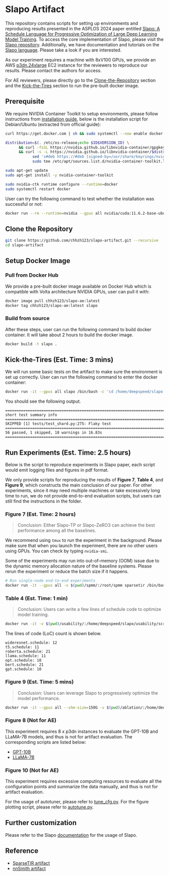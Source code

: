 # Slapo Artifact

This repository contains scripts for setting up environments and reproducing results presented in the ASPLOS 2024 paper entitled [Slapo: A Schedule Language for Progressive Optimization of Large Deep Learning Model Training](https://dl.acm.org/doi/10.1145/3582016.3582047). To access the core implementation of Slapo, please visit the [Slapo repository](https://github.com/awslabs/slapo). Additionally, we have documentation and tutorials on the [Slapo language](https://awslabs.github.io/slapo/). Please take a look if you are interested.

As our experiment requires a machine with 8xV100 GPUs, we provide an AWS [p3dn.24xlarge](https://aws.amazon.com/ec2/instance-types/p3/) EC2 instance for the reviewers to reproduce our results. Please contact the authors for access.

For AE reviewers, please directly go to the [Clone-the-Repository](#clone-the-repository) section and the [Kick-the-Tires](#kick-the-tires) section to run the pre-built docker image.

## Prerequisite

We require NVIDIA Container Toolkit to setup environments, please follow instructions from [installation guide](https://docs.nvidia.com/datacenter/cloud-native/container-toolkit/install-guide.html), below is the installation script for Debian/Ubuntu (extracted from official guide):

```bash
curl https://get.docker.com | sh && sudo systemctl --now enable docker

distribution=$(. /etc/os-release;echo $ID$VERSION_ID) \
      && curl -fsSL https://nvidia.github.io/libnvidia-container/gpgkey | sudo gpg --dearmor -o /usr/share/keyrings/nvidia-container-toolkit-keyring.gpg \
      && curl -s -L https://nvidia.github.io/libnvidia-container/$distribution/libnvidia-container.list | \
            sed 's#deb https://#deb [signed-by=/usr/share/keyrings/nvidia-container-toolkit-keyring.gpg] https://#g' | \
            sudo tee /etc/apt/sources.list.d/nvidia-container-toolkit.list

sudo apt-get update
sudo apt-get install -y nvidia-container-toolkit

sudo nvidia-ctk runtime configure --runtime=docker
sudo systemctl restart docker
```

User can try the following command to test whether the installation was successful or not:
```bash
docker run --rm --runtime=nvidia --gpus all nvidia/cuda:11.6.2-base-ubuntu20.04 nvidia-smi
```

## Clone the Repository

```bash
git clone https://github.com/chhzh123/slapo-artifact.git --recursive
cd slapo-artifact
```

## Setup Docker Image

### Pull from Docker Hub

We provide a pre-built docker image available on Docker Hub which is compatible with Volta architecture NVIDIA GPUs, user can pull it with:
```bash
docker image pull chhzh123/slapo-ae:latest
docker tag chhzh123/slapo-ae:latest slapo
```

### Build from source

After these steps, user can run the following command to build docker container. It will take about 2 hours to build the docker image.
```bash
docker build -t slapo .
```

## Kick-the-Tires (Est. Time: 3 mins)

We will run some basic tests on the artifact to make sure the environment is set up correctly. User can run the following command to enter the docker container:
```bash
docker run -it --gpus all slapo /bin/bash -c 'cd /home/deepspeed/slapo && torchrun --nproc_per_node 2 -r 1:1 -m pytest -rxXs -p "no:randomly" tests'
```

You should see the following output.

```
=================================================================================== short test summary info ====================================================================================
SKIPPED [1] tests/test_shard.py:275: Flaky test
========================================================================= 56 passed, 1 skipped, 18 warnings in 16.83s ==========================================================================
```

## Run Experiments (Est. Time: 2.5 hours)

Below is the script to reproduce experiments in Slapo paper, each script would emit logging files and figures in pdf format.

We only provide scripts for reproducing the results of **Figure 7**, **Table 4**, and **Figure 9**, which constructs the main conclusion of our paper. For other experiments, since it may need multiple machines or take excessively long time to run, we do not provide end-to-end evaluation scripts, but users can still find the instructions in the folder.


### Figure 7 (Est. Time: 2 hours)
> Conclusion: Either Slapo-TP or Slapo-ZeRO3 can achieve the best performance among all the baselines.

We recommend using `tmux` to run the experiment in the background. Please make sure that when you launch the experiment, there are no other users using GPUs. You can check by typing `nvidia-smi`.

Some of the experiments may run into out-of-memory (OOM) issue due to the dynamic memory allocation nature of the baseline systems. Please rerun the experiment or reduce the batch size if it happens.

```bash
# Run single-node end-to-end experiments
docker run -it --gpus all -v $(pwd)/spmm/:/root/spmm sparsetir /bin/bash -c 'cd spmm && bash run.sh'
```

### Table 4 (Est. Time: 1 min)
> Conclusion: Users can write a few lines of schedule code to optimize model training.

```bash
docker run -it -v $(pwd)/usability/:/home/deepspeed/slapo/usability/script slapo /bin/bash -c 'cd /home/deepspeed/slapo/usability/script && python3 loc.py ../'
```

The lines of code (LoC) count is shown below.

```
wideresnet.schedule: 12
t5.schedule: 11
roberta.schedule: 21
llama.schedule: 11
opt.schedule: 10
bert.schedule: 21
gpt.schedule: 10
```

### Figure 9 (Est. Time: 5 mins)
> Conclusion: Users can leverage Slapo to progressively optimize the model performance.

```bash
docker run -it --gpus all --shm-size=150G -v $(pwd)/ablation/:/home/deepspeed/slapo/benchmark/script slapo /bin/bash -c 'cd /home/deepspeed/slapo/benchmark/script && bash run.sh'
```


### Figure 8 (Not for AE)
This experiment requires 8 x p3dn instances to evaluate the GPT-10B and LLaMA-7B models, and thus is not for artifact evaluation. The corresponding scripts are listed below:

* [GPT-10B](https://github.com/chhzh123/slapo/blob/asplos24/examples/gpt2/run.sh)
* [LLaMA-7B](https://github.com/chhzh123/slapo/blob/asplos24/examples/llama/run.sh)


### Figure 10 (Not for AE)
This experiment requires excessive computing resources to evaluate all the configuration points and summarize the data manually, and thus is not for artifact evaluation.

For the usage of autotuner, please refer to [tune_cfg.py](https://github.com/chhzh123/slapo/blob/asplos24/examples/opt/tune_cfg.py). For the figure plotting script, please refer to [autotune.py](https://github.com/chhzh123/slapo/blob/asplos24/benchmark/plot/autotune.py).


## Further customization
Please refer to the Slapo [documentation]() for the usage of Slapo.


## Reference
* [SparseTIR artifact](https://github.com/uwsampl/sparsetir-artifact)
* [nnSmith artifact](https://github.com/ganler/nnsmith-asplos-artifact)
